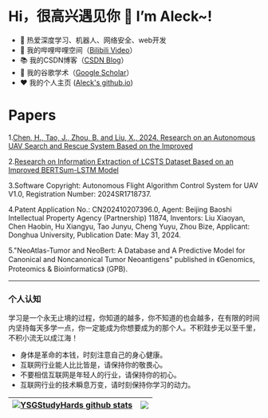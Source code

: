 # Hi，很高兴遇见你 👋 I’m Aleck~!
- 🧡 热爱深度学习、机器人、网络安全、web开发
- 📯 我的哔哩哔哩空间（[Bilibili Video](https://space.bilibili.com/82123444?spm_id_from=333.337.0.0)） 
- 📚 我的CSDN博客（[CSDN Blog](https://blog.csdn.net/chb1945626852?type=blog)） 
- 🥤 我的谷歌学术（[Google Scholar](https://scholar.google.com/citations?user=2KiDPfQAAAAJ&hl=en)）
- ❤️ 我的个人主页 ([Aleck's github.io](https://chb-learner.github.io/))
# Papers
1.[Chen, H., Tao, J., Zhou, B. and Liu, X., 2024. Research on an Autonomous UAV Search and Rescue System Based on the Improved](https://ieeexplore.ieee.org/document/10604250)<br>

2.[Research on Information Extraction of LCSTS Dataset Based on an Improved BERTSum-LSTM Model](https://arxiv.org/abs/2406.18364)<br>

3.Software Copyright: Autonomous Flight Algorithm Control System for UAV V1.0, Registration Number: 2024SR1718737.<br>

4.Patent Application No.: CN202410207396.0, Agent: Beijing Baoshi Intellectual Property Agency (Partnership) 11874, Inventors: Liu Xiaoyan, Chen Haobin, Hu Xiangyu, Tao Junyu, Cheng Yuyu, Zhou Bize, Applicant: Donghua University, Publication Date: May 31, 2024.<br>

5."NeoAtlas-Tumor and NeoBert: A Database and A Predictive Model for Canonical and Noncanonical Tumor Neoantigens"  published in 《Genomics, Proteomics & Bioinformatics》 (GPB).<br>

----

### 个人认知
学习是一个永无止境的过程，你知道的越多，你不知道的也会越多，在有限的时间内坚持每天多学一点，你一定能成为你想要成为的那个人。不积跬步无以至千里，不积小流无以成江海！

- 身体是革命的本钱，时刻注意自己的身心健康。
- 互联网行业能人比比皆是，请保持你的敬畏心。
- 不要相信互联网是年轻人的行业，请保持你的初心。
- 互联网行业的技术瞬息万变，请时刻保持你学习的动力。

  
| <a href="https://github.com/CHB-learner"><img align="center" src="https://github-readme-stats.vercel.app/api?username=CHB-learner&show_icons=true&include_all_commits=true&theme=buefy&hide_border=true&locale=cn" alt="YSGStudyHards github stats" /></a> | <a href="https://github.com/CHB-learner"><img align="center" src="https://github-readme-stats.vercel.app/api/top-langs/?username=CHB-learner&layout=compact&theme=buefy&hide_border=true&locale=cn" /></a> |
| -------------------------------------------------------------------------------------------------------------------------------------------------------------------------------------------------------------------------------------------------------------- | -------------------------------------------------------------------------------------------------------------------------------------------------------------------------------------------------------------- |









